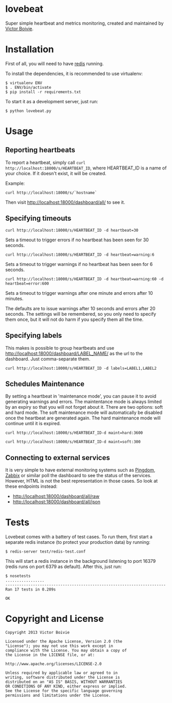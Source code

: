 lovebeat
========

Super simple heartbeat and metrics monitoring, created and maintained by [Victor Boivie](http://twitter.com/vboivie).

Installation
============

First of all, you will need to have [redis](http://redis.io) running.

To install the dependencies, it is recommended to use virtualenv:

    $ virtualenv ENV
    $ . ENV/bin/activate
    $ pip install -r requirements.txt

To start it as a development server, just run:

    $ python lovebeat.py

Usage
=====
Reporting heartbeats
--------------------

To report a heartbeat, simply call `curl http://localhost:18000/s/HEARTBEAT_ID`, where HEARTBEAT_ID is a name of your choice. If it doesn't exist, it will be created.

Example:

    curl http://localhost:18000/s/`hostname`

Then visit <http://localhost:18000/dashboard/all/> to see it.

Specifying timeouts
-------------------

    curl http://localhost:18000/s/HEARTBEAT_ID -d heartbeat=30

Sets a timeout to trigger errors if no heartbeat has been seen for 30 seconds.

    curl http://localhost:18000/s/HEARTBEAT_ID -d heartbeat=warning:6

Sets a timeout to trigger warnings if no heartbeat has been seen for 6 seconds.

    curl http://localhost:18000/s/HEARTBEAT_ID -d heartbeat=warning:60 -d heartbeat=error:600

Sets a timeout to trigger warnings after one minute and errors after 10 minutes.

The defaults are to issue warnings after 10 seconds and errors after 20 seconds. The settings will be remembered, so you only need to specify them once, but it will not do harm if you specify them all the time.

Specifying labels
-----------------

This makes is possible to group heartbeats and use <http://localhost:18000/dashboard/LABEL_NAME/> as the url   to the dashboard. Just comma-separate them.

    curl http://localhost:18000/s/HEARTBEAT_ID -d labels=LABEL1,LABEL2

Schedules Maintenance
---------------------

By setting a heartbeat in 'maintenance mode', you can pause it to avoid generating warnings and errors. The maintentance mode is always limited by an expiry so that you will not forget about it. There are two options: soft and hard mode. The soft maintenance mode will automatically be disabled once the heartbeat are generated again. The hard maintenance mode will continue until it is expired.

    curl http://localhost:18000/s/HEARTBEAT_ID-d maint=hard:3600

    curl http://localhost:18000/s/HEARTBEAT_ID-d maint=soft:300

Connecting to external services
-------------------------------

It is very simple to have external monitoring systems such as [Pingdom](http://www.pingdom.com), [Zabbix](http://www.zabbix.com/) or similar poll the dashboard to see the status of the services. However, HTML is not the best representation in those cases. So look at these endpoints instead:

- <http://localhost:18000/dashboard/all/raw>
- <http://localhost:18000/dashboard/all/json>

Tests
=====

Lovebeat comes with a battery of test cases. To run them, first start a separate redis instance (to protect your production data) by running:

    $ redis-server test/redis-test.conf

This will start a redis instance in the background listening to port 16379 (redis runs on port 6379 as default). After this, just run:

    $ nosetests
    .................
    ----------------------------------------------------------------------
    Ran 17 tests in 0.209s

    OK

Copyright and License
=====================

    Copyright 2013 Victor Boivie

    Licensed under the Apache License, Version 2.0 (the
    "License"); you may not use this work except in
    compliance with the License. You may obtain a copy of 
    the License in the LICENSE file, or at:

    http://www.apache.org/licenses/LICENSE-2.0

    Unless required by applicable law or agreed to in
    writing, software distributed under the License is
    distributed on an "AS IS" BASIS, WITHOUT WARRANTIES
    OR CONDITIONS OF ANY KIND, either express or implied. 
    See the License for the specific language governing
    permissions and limitations under the License.
